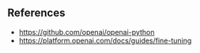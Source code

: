 ## References

- https://github.com/openai/openai-python
- https://platform.openai.com/docs/guides/fine-tuning